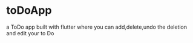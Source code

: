 # toDoApp
a ToDo app built with flutter where you can add,delete,undo the deletion and edit your to Do 
